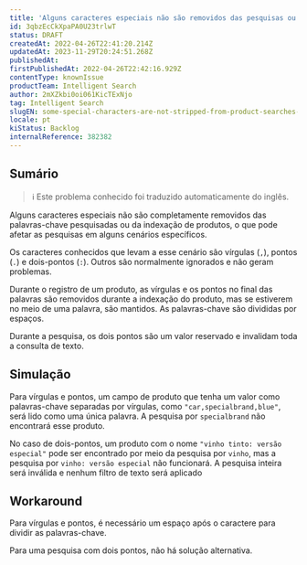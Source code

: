```yaml
---
title: 'Alguns caracteres especiais não são removidos das pesquisas ou da indexação de produtos'
id: 3qbzEcCkXpaPA0U23trlwT
status: DRAFT
createdAt: 2022-04-26T22:41:20.214Z
updatedAt: 2023-11-29T20:24:51.268Z
publishedAt: 
firstPublishedAt: 2022-04-26T22:42:16.929Z
contentType: knownIssue
productTeam: Intelligent Search
author: 2mXZkbi0oi061KicTExNjo
tag: Intelligent Search
slugEN: some-special-characters-are-not-stripped-from-product-searches-or-indexing
locale: pt
kiStatus: Backlog
internalReference: 382382
---
```


## Sumário

>ℹ️ Este problema conhecido foi traduzido automaticamente do inglês.


Alguns caracteres especiais não são completamente removidos das palavras-chave pesquisadas ou da indexação de produtos, o que pode afetar as pesquisas em alguns cenários específicos.

Os caracteres conhecidos que levam a esse cenário são vírgulas (`,`), pontos (`.`) e dois-pontos (`:`). Outros são normalmente ignorados e não geram problemas.

Durante o registro de um produto, as vírgulas e os pontos no final das palavras são removidos durante a indexação do produto, mas se estiverem no meio de uma palavra, são mantidos. As palavras-chave são divididas por espaços.

Durante a pesquisa, os dois pontos são um valor reservado e invalidam toda a consulta de texto.

## Simulação


Para vírgulas e pontos, um campo de produto que tenha um valor como palavras-chave separadas por vírgulas, como `"car,specialbrand,blue"`, será lido como uma única palavra. A pesquisa por `specialbrand` não encontrará esse produto.

No caso de dois-pontos, um produto com o nome `"vinho tinto: versão especial"` pode ser encontrado por meio da pesquisa por `vinho`, mas a pesquisa por `vinho: versão especial` não funcionará. A pesquisa inteira será inválida e nenhum filtro de texto será aplicado

## Workaround


Para vírgulas e pontos, é necessário um espaço após o caractere para dividir as palavras-chave.

Para uma pesquisa com dois pontos, não há solução alternativa.




